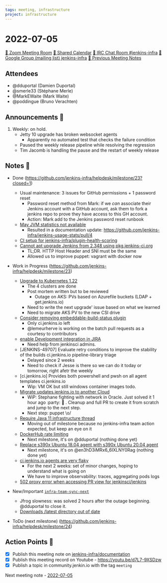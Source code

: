 ```yaml
---
tags: meeting, infrastructure
project: infrastructure
---
```

<!-- markdownlint-disable MD026-->

# 2022-07-05

[:movie_camera: Zoom Meeting Room](https://zoom.us/j/92454301214?pwd=aEVoUi9EanpaakN3L1ZxRlpDQk5Ddz09)
[:calendar: Shared Calendar](https://jenkins.io/event-calendar/)
[:speech_balloon: IRC Chat Room #jenkins-infra](https://jenkins.io/chat/#jenkins-infra)
[:email: Google Group (mailing list) jenkins-infra](https://groups.google.com/g/jenkins-infra)
[🧠 Previous Meeting Notes](https://github.com/jenkins-infra/documentation/blob/main/meetings/2022-06-28.md)

## Attendees

* @dduportal (Damien Duportal)
* @smerle33 (Stéphane Merle)
* @MarkEWaite (Mark Waite)
* @poddingue (Bruno Verachten)

## Announcements :loudspeaker:

1. Weekly: on hold.
    * Jetty 10 upgrade has broken websocket agents
        * Apparently no automated test that checks the failure condition
    * Paused the weekly release pipeline while resolving the regression
    * Tim Jacomb is handling the pause and the restart of weekly release

## Notes :book:

* Done (https://github.com/jenkins-infra/helpdesk/milestone/23?closed=1)
  * Usual maintenance: 3 issues for GitHub permissions + 1 password reset
      * Password reset method from Mark: if we *can* associate their Jenkins account with a GitHub account, ask them to fork a jenkins repo to prove they have access to this GH account.
      * Action: Mark add to the Jenkins password reset runbook
  * [May JVM statistics not available](https://github.com/jenkins-infra/helpdesk/issues/3028)
      * Resulted in a documentation update: https://github.com/jenkins-infra/jenkins-usage-stats/pull/4
  * [CI setup for jenkins-infra/plugin-health-scoring](https://github.com/jenkins-infra/helpdesk/issues/3021)
  * [Cannot apt upgrade Jenkins from 2.348 using pkg.jenkins-ci.org](https://github.com/jenkins-infra/helpdesk/issues/3020)
      * TL;DR. HTTP Host Header and SNI must be the same
      * Allowed us to improve puppet: vagrant with docker now

* Work in Progress (https://github.com/jenkins-infra/helpdesk/milestone/23)
  * [Upgrade to Kubernetes 1.22](https://github.com/jenkins-infra/helpdesk/issues/2930)
      * The 4 clusters are done 
      * Post mortem written but to be reviewed
          * Outage on AKS: PVs based on Azurefile buckets (LDAP + get.jenkins.io)
      * Need to write the next upgrade' issue based on what we learned
      * Need to migrate AKS PV to the new CSI drive
  * [Consider removing embeddable-build-status plugin](https://github.com/jenkins-infra/helpdesk/issues/3013)
      * Only ci.jenkins.io left
      * @lemeurherve is working on the batch pull requests as a courtesy to contributors
  * [enable Development integration in JIRA](https://github.com/jenkins-infra/helpdesk/issues/2985)
      * Need help from jenkinsci admins.
  * [JENKINS-49707] Evaluate retry conditions to improve the stability of the builds ci.jenkins.io pipeline-library triage
      * Delayed since 2 weeks
      * Need to check if Jesse is there so we can do it today or tomorrow, right afetr the weekly 
  * [ci.jenkins.io] Provides both powershell and pwsh on all agent templates ci.jenkins.io 
      * Wip: VM OK but still windows container images todo. 
  * [Migrate updates.jenkins.io to another Cloud](https://github.com/jenkins-infra/helpdesk/issues/2649)
      * WiP: Stephane fighting with network in Oracle. Just solved it 1 hour ago :party: :clap: . Cleanup and full PR to create it from scratch and jump to the next step.
      * Next step: puppet \o/
  * [Require Java 11 infrastructure thread](https://github.com/jenkins-infra/helpdesk/issues/2649)
      * Moving out of milestone because no jenkins-infra team action expected, but keep an eye on it
  * [DockerHub rate limiting](https://github.com/jenkins-infra/helpdesk/issues/2961)
      * Next milestone, it's on @dduportal (nothing done yet)
  * [Replace s390x Ubuntu 18.04 agent with s390x Ubuntu 20.04 agent](https://github.com/jenkins-infra/helpdesk/issues/2983)
      * Next milestone, it's on @en3hD3iMRx6_6IXLNY0Rag  (nothing done yet)
  * [ci.jenkins.io agents are very flaky](https://github.com/jenkins-infra/helpdesk/issues/3031)
      * For the next 2 weeks: set of minor changes, hoping to understand what is going on
      * We have to improve observability: traces, aggregating pods logs
  * [502 proxy error when accessing PR view for jenkinsci/jenkins](https://github.com/jenkins-infra/helpdesk/issues/3029)
 

* New/Important [`infra-team-sync-next`](https://github.com/jenkins-infra/helpdesk/milestone/10)
    * Jfrog slowness: was solved 2 hours after the outage beginning. @dduportal to close it.
    * [Downloads /latest directory out of date](https://github.com/jenkins-infra/helpdesk/issues/3034)

* ToDo (next milestone) (https://github.com/jenkins-infra/helpdesk/milestone/24)

## Action Points :muscle:

<!-- How To: https://github.com/jenkins-infra/runbooks/tree/main/meetings -->
* [x] Publish this meeting note on [jenkins-infra/documentation](https://github.com/jenkins-infra/documentation) 
* [x] Publish this meeting record on Youtube - https://youtu.be/d7L7-9XSDzw
* [x] Publish a topic in community.jenkin.io with the tag `meeting`

Next meeting note - [2022-07-05](https://github.com/jenkins-infra/documentation/blob/main/meetings/2022-07-12.md) 